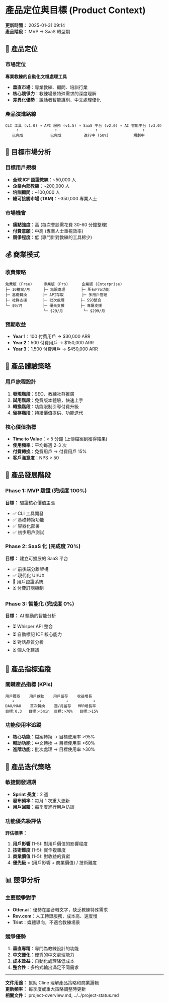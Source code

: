 # 產品定位與目標 (Product Context)

**更新時間：** 2025-01-31 09:14  
**產品階段：** MVP → SaaS 轉型期

## 🎯 產品定位

### 市場定位
**專業教練的自動化文檔處理工具**
- **垂直市場**：專業教練、顧問、培訓行業
- **核心競爭力**：教練場景特殊需求的深度理解
- **差異化優勢**：說話者智能識別、中文處理優化

### 產品演進路線
```
CLI 工具 (v1.0) → API 服務 (v1.5) → SaaS 平台 (v2.0) → AI 智能平台 (v3.0)
     ↑                ↑                 ↑                    ↑
   已完成            已完成          進行中 (50%)           規劃中
```

## 🏹 目標市場分析

### 目標用戶規模
- **全球 ICF 認證教練**：~50,000 人
- **企業內部教練**：~200,000 人
- **培訓顧問**：~100,000 人
- **總可接觸市場 (TAM)**：~350,000 專業人士

### 市場機會
- **痛點強度**：高 (每次會談需花費 30-60 分鐘整理)
- **付費意願**：中高 (專業人士重視效率)
- **競爭程度**：低 (專門針對教練的工具稀少)

## 💰 商業模式

### 收費策略
```
免費版 (Free)     專業版 (Pro)      企業版 (Enterprise)
├─ 10檔案/月      ├─ 無限處理       ├─ 所有Pro功能
├─ 基礎轉換       ├─ API存取        ├─ 多用戶管理  
├─ 社群支援       ├─ 批次處理       ├─ SSO整合
└─ $0/月         ├─ 優先支援       ├─ 專屬支援
                 └─ $29/月         └─ $299/月
```

### 預期收益
- **Year 1**：100 付費用戶 → $30,000 ARR
- **Year 2**：500 付費用戶 → $150,000 ARR  
- **Year 3**：1,500 付費用戶 → $450,000 ARR

## 🎨 產品體驗策略

### 用戶旅程設計
1. **發現階段**：SEO、教練社群推廣
2. **試用階段**：免費版本體驗，快速上手
3. **轉換階段**：功能限制引導付費升級
4. **留存階段**：持續價值提供、功能迭代

### 核心價值指標
- **Time to Value**：< 5 分鐘 (上傳檔案到獲得結果)
- **使用頻率**：平均每週 2-3 次
- **付費轉換**：免費用戶 → 付費用戶 15%
- **客戶滿意度**：NPS > 50

## 🚀 產品發展階段

### Phase 1: MVP 驗證 (完成度 100%)
**目標：** 驗證核心價值主張
- ✅ CLI 工具開發
- ✅ 基礎轉換功能
- ✅ 容器化部署
- ✅ 初步用戶測試

### Phase 2: SaaS 化 (完成度 70%)
**目標：** 建立可擴展的 SaaS 平台
- ✅ 前後端分離架構
- ✅ 現代化 UI/UX
- 🚧 用戶認證系統
- ⏳ 付費訂閱機制

### Phase 3: 智能化 (完成度 0%)
**目標：** AI 驅動的智能分析
- ⏳ Whisper API 整合
- ⏳ 自動標記 ICF 核心能力
- ⏳ 對話品質分析
- ⏳ 個人化建議

## 🎯 產品指標追蹤

### 關鍵產品指標 (KPIs)
```
用戶獲取    用戶啟動    用戶留存    收益增長
   ↓           ↓           ↓           ↓
DAU/MAU    首次轉換    週/月留存   MRR增長率
目標:0.3   目標:<5min  目標:>70%   目標:>15%
```

### 功能使用率追蹤
- **核心功能**：檔案轉換 → 目標使用率 >95%
- **輔助功能**：中文轉換 → 目標使用率 >60%
- **進階功能**：批次處理 → 目標使用率 >30%

## 🔄 產品迭代策略

### 敏捷開發週期
- **Sprint 長度**：2 週
- **發布頻率**：每月 1 次重大更新
- **用戶回饋**：每季度進行用戶訪談

### 功能優先級評估
**評估標準：**
1. **用戶影響** (1-5): 對用戶價值的影響程度
2. **技術難度** (1-5): 實作複雜度
3. **商業價值** (1-5): 對收益的貢獻
4. **優先級** = (用戶影響 + 商業價值) / 技術難度

## 📊 競爭分析

### 主要競爭對手
- **Otter.ai**：優勢在語音轉文字，缺乏教練特殊需求
- **Rev.com**：人工轉錄服務，成本高、速度慢
- **Trint**：媒體導向，不適合教練場景

### 競爭優勢
1. **垂直專精**：專門為教練設計的功能
2. **中文優化**：優秀的中文處理能力
3. **成本效益**：自動化處理降低成本
4. **整合性**：多格式輸出滿足不同需求

---

**文件用途：** 幫助 Cline 理解產品策略和商業邏輯  
**更新頻率：** 每季度或重大策略調整時更新  
**相關文件：** project-overview.md, ../../project-status.md
